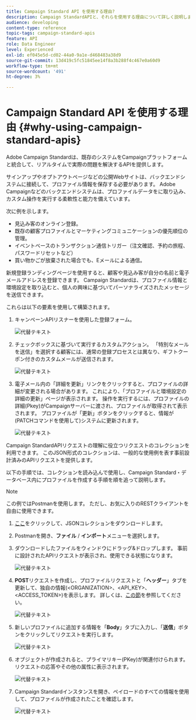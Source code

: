 ```yaml
---
title: Campaign Standard API を使用する理由?
description: Campaign StandardAPIと、それらを使用する理由について詳しく説明します。
audience: developing
content-type: reference
topic-tags: campaign-standard-apis
feature: API
role: Data Engineer
level: Experienced
exl-id: ef045e5d-cd02-44a0-9a1e-d468483a38d9
source-git-commit: 13d419c5fc51845ee14f8a3b288f4c467e0a60d9
workflow-type: tm+mt
source-wordcount: '491'
ht-degree: 3%

---
```


# Campaign Standard API を使用する理由 {#why-using-campaign-standard-apis}

Adobe Campaign Standardは、既存のシステムをCampaignプラットフォームと統合して、リアルタイムで実際の問題を解決するAPIを提供します。

サインアップやオプトアウトページなどの公開Webサイトは、バックエンドシステムに接続して、プロファイル情報を保存する必要があります。 Adobe Campaignなどのバックエンドシステムは、プロファイルデータをに取り込み、カスタム操作を実行する柔軟性と能力を備えています。

次に例を示します。

* 見込み客のオンライン登録。
* 既存の顧客プロファイルとマーケティングコミュニケーションの優先順位の管理。
* イベントベースのトランザクション通信トリガー（注文確認、予約の旅程、パスワードリセットなど）
* 買い物かごが放棄された場合でも、Eメールによる通信。

新規登録ランディングページを使用すると、顧客や見込み客が自分の名前と電子メールアドレスを登録できます。 Campaign Standardは、プロファイル情報と環境設定を取り込むと、個人の興味に基づいてパーソナライズされたメッセージを送信できます。

これらは以下の要素を使用して構築されます。

1. キャンペーンAPIリスナーを使用した登録フォーム。

   ![代替テキスト](assets/apis_uc1.png)

1. チェックボックスに基づいて実行するカスタムアクション。 「特別なメールを送信」を選択する顧客には、通常の登録プロセスとは異なり、ギフトクーポン付きのカスタムメールが送信されます。

   ![代替テキスト](assets/apis_uc2.png)

1. 電子メール内の「詳細を更新」リンクをクリックすると、プロファイルの詳細が変更される場合があります。 これにより、「プロファイルと環境設定の詳細の更新」ページが表示されます。 操作を実行するには、プロファイルの詳細(Pkey)がCampaignサーバーに渡され、プロファイルが取得されて表示されます。 プロファイルが「更新」ボタンをクリックすると、情報が(PATCHコマンドを使用して)システムに更新されます。

   ![代替テキスト](assets/apis_uc3.png)

Campaign StandardAPIリクエストの理解に役立つリクエストのコレクションを利用できます。 このJSON形式のコレクションは、一般的な使用例を表す事前設計済みのAPIリクエストを提供します。

以下の手順では、コレクションを読み込んで使用し、Campaign Standard・データベース内にプロファイルを作成する手順を順を追って説明します。

>[!NOTE]
>
>この例ではPostmanを使用します。 ただし、お気に入りのRESTクライアントを自由に使用できます。

1. [ここ](https://helpx.adobe.com/content/dam/help/en/campaign/kb/working-with-acs-api/_jcr_content/main-pars/download_section/download-1/KB_postman_collection.json.zip)をクリックして、JSONコレクションをダウンロードします。

1. Postmanを開き、**ファイル** / **インポート**&#x200B;メニューを選択します。

1. ダウンロードしたファイルをウィンドウにドラッグ&amp;ドロップします。 事前に設計されたAPIリクエストが表示され、使用できる状態になります。

   ![代替テキスト](assets/postman_collection.png)

1. **POST**&#x200B;リクエストを作成し、プロファイルリクエストと「**ヘッダー**」タブを更新して、独自の情報(&lt;ORGANIZATION>、&lt;API_KEY>、&lt;ACCESS_TOKEN>)を表示します。 詳しくは、[この節](../../api/using/setting-up-api-access.md)を参照してください。

   ![代替テキスト](assets/postman_uc1.png)

1. 新しいプロファイルに追加する情報を「**Body**」タブに入力し、「**送信**」ボタンをクリックしてリクエストを実行します。

   ![代替テキスト](assets/postman_uc2.png)

1. オブジェクトが作成されると、プライマリキー(PKey)が関連付けられます。 リクエストの応答やその他の属性に表示されます。

   ![代替テキスト](assets/postman_uc3.png)

1. Campaign Standardインスタンスを開き、ペイロードのすべての情報を使用して、プロファイルが作成されたことを確認します。

   ![代替テキスト](assets/postman_uc4.png)
